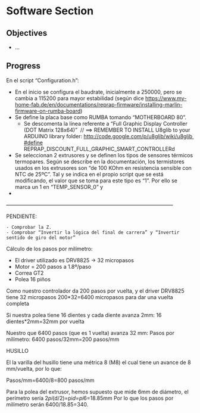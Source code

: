 # Software Section

## Objectives

* ...

## Progress


En el script “Configuration.h”:
- En el inicio se configura el baudrate, inicialmente a 250000, pero se cambia a 115200 para mayor estabilidad (según dice https://www.my-home-fab.de/en/documentations/reprap-firmware/installing-marlin-firmware-on-rumba-board)
- Se define la placa base como RUMBA tomando “MOTHERBOARD 80”.
    - Se descomenta la línea referente a “Full Graphic Display Controller (DOT Matrix 128x64)”  // ==> REMEMBER TO INSTALL U8glib to your ARDUINO library folder: http://code.google.com/p/u8glib/wiki/u8glib #define REPRAP_DISCOUNT_FULL_GRAPHIC_SMART_CONTROLLERd
- Se seleccionan 2 extrusores y se definen los tipos de sensores térmicos termopares. Según se describe en la documentación, los termistores usados en los extrusores son “de 100 KOhm en resistencia sensible con NTC de 25ºC”. Tal y se indica en el propio script que se está modificando, el valor que se toma para este tipo es “1”. Por ello se marca un 1 en “TEMP_SENSOR_0” y  
- 




————————————————————————————————

PENDIENTE:


	- Comprobar la Z.
	- Comprobar “Invertir la lógica del final de carrera” y “Invertir sentido de giro del motor”



Cálculo de los pasos por milímetro:

- El driver utilizado es DRV8825 -> 32 micropasos
- Motor = 200 pasos a 1.8º/paso
- Correa GT2
- Polea 16 piños

Como nuestro controlador da 200 pasos por vuelta, y el driver DRV8825 tiene 32 micropasos
200*32=6400 micropasos para dar una vuelta completa

Si nuestra polea tiene 16 dientes y cada diente avanza 2mm: 16 dientes*2mm=32mm por vuelta

Nuestro que 6400 pasos (que es 1 vuelta) avanza 32 mm:
Pasos por milímetro: 6400 pasos/32mm=200 pasos/mm


HUSILLO

El la varilla del husillo tiene una métrica 8 (M8) el cual tiene un avance de 8 mm/vuelta, por lo que:

Pasos/mm=6400/8=800 pasos/mm

Para la polea del extrusor, hemos supuesto que mide 6mm de diámetro, el perímetro sería 2*pi*(d/2)=pi*d=pi*6=18.85mm
Por lo que los pasos por milímetro serán 6400/18.85=340.